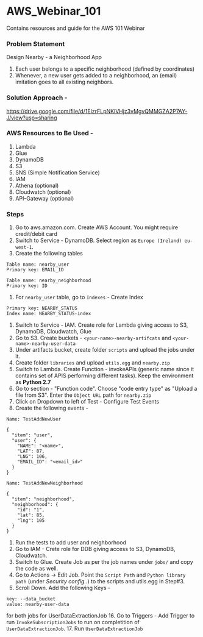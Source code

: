 # AWS_Webinar_101
Contains resources and guide for the AWS 101 Webinar

### Problem Statement
Design Nearby - a Neighborhood App
1. Each user belongs to a specific neighborhood (defined by coordinates)
1. Whenever, a new user gets added to a neighborhood, an (email) imitation goes to all existing neighbors.

### Solution Approach -
https://drive.google.com/file/d/1EIzrFLpNKlVHjz3vMgvQMMGZA2P7AY-J/view?usp=sharing

### AWS Resources to Be Used -
1. Lambda
1. Glue
1. DynamoDB
1. S3
1. SNS (Simple Notification Service)
1. IAM
1. Athena (optional)
1. Cloudwatch (optional)
1. API-Gateway (optional)

### Steps
1. Go to aws.amazon.com. Create AWS Account. You might require credit/debit card
1. Switch to Service - DynamoDB. Select region as `Europe (Ireland) eu-west-1`.
1. Create the following tables
```buildoutcfg
Table name: nearby_user
Primary key: EMAIL_ID
```
```buildoutcfg
Table name: nearby_neighborhood
Primary key: ID
```
1. For `nearby_user` table, go to `Indexes` - Create Index
```
Primary key: NEARBY_STATUS
Index name: NEARBY_STATUS-index
```
1. Switch to Service - IAM. Create role for Lambda giving access to S3, DynamoDB, Cloudwatch, Glue
1. Go to S3. Create buckets - `<your-name>-nearby-artifcats` and `<your-name>-nearby-user-data`
1. Under artifacts bucket, create folder `scripts` and upload the jobs under it.
1. Create folder `libraries` and upload `utils.egg` and `nearby.zip` 
1. Switch to Lambda. Create Function - invokeAPIs (generic name since it contains set of APIS performing different tasks). Keep the environment as **Python 2.7**
1. Go to section - "Function code". Choose "code entry type" as "Upload a file from S3". Enter the `Object URL` path for `nearby.zip`
1. Click on Dropdown to left of Test - Configure Test Events
1. Create the following events -

`Name: TestAddNewUser`
```buildoutcfg
{
  "item": "user",
  "user": {
    "NAME": "<name>",
    "LAT": 87,
    "LNG": 106,
    "EMAIL_ID": "<email_id>"
  }
}
``` 

`Name: TestAddNewNeighborhood`
```buildoutcfg
{
  "item": "neighborhood",
  "neighborhood": {
    "id": "1",
    "lat": 85,
    "lng": 105
  }
}
```

1. Run the tests to add user and neighborhood
1. Go to IAM - Crete role for DDB giving access to S3, DynamoDB, Cloudwatch.
1. Switch to Glue. Create Job as per the job names under `jobs/` and copy the code as well.
1. Go to Actions -> Edit Job. Point the `Script Path` and `Python library path` (under *Security config..*) to the scripts and utils.egg in Step#3.
1. Scroll Down. Add the following Keys -
```buildoutcfg
key: --data_bucket
value: nearby-user-data 
```
for both jobs
for UserDataExtractionJob
16. Go to Triggers - Add Trigger to run `InvokeSubscriptionJobs` to run on completition of `UserDataExtractionJob`.
17. Run `UserDataExtractionJob`


